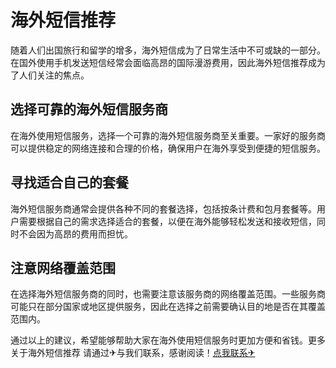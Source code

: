 # 海外短信推荐

随着人们出国旅行和留学的增多，海外短信成为了日常生活中不可或缺的一部分。在国外使用手机发送短信经常会面临高昂的国际漫游费用，因此海外短信推荐成为了人们关注的焦点。

## 选择可靠的海外短信服务商

在海外使用短信服务，选择一个可靠的海外短信服务商至关重要。一家好的服务商可以提供稳定的网络连接和合理的价格，确保用户在海外享受到便捷的短信服务。

## 寻找适合自己的套餐

海外短信服务商通常会提供各种不同的套餐选择，包括按条计费和包月套餐等。用户需要根据自己的需求选择适合的套餐，以便在海外能够轻松发送和接收短信，同时不会因为高昂的费用而担忧。

## 注意网络覆盖范围

在选择海外短信服务商的同时，也需要注意该服务商的网络覆盖范围。一些服务商可能只在部分国家或地区提供服务，因此在选择之前需要确认目的地是否在其覆盖范围内。

通过以上的建议，希望能够帮助大家在海外使用短信服务时更加方便和省钱。更多关于海外短信推荐 请通过✈与我们联系，感谢阅读！[点我联系✈](https://wiki.G208.com)